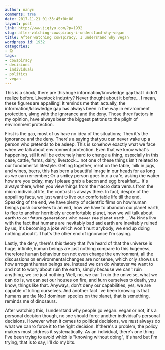 ```yaml
---
author: nanyu
comments: true
date: 2017-11-21 01:33:45+00:00
layout: post
link: http://www.jiqiyu.com/?p=1932
slug: after-watching-cowspiracy-i-understand-why-vegan
title: After watching cowspiracy, I understand why vegan
wordpress_id: 1932
categories:
- 杂
tags:
- cowspiracy
- decisions
- individuals
- politics
- vegan
---
```


This is a shock, there are this huge information/knowledge gap that I didn't realize before. Livestock industry? Never thought about it before… I mean, these figures are appalling! It reminds me that, actually, the information/knowledge gap has always been in the way in environment protection, along with the ignorance and the deny. Those three factors in my opinion, have always been the biggest patrons to the plight of environment protection.

First is the gap, most of us have no idea of the situations; Then it's the ignorance and the deny. There's a saying that you can never wake up a person who pretends to be asleep. This is somehow exactly what we face when we talk about environment protection. Even that we know what's happening, still it will be extremely hard to change a thing, especially in this case, cattle, farms, dairy, livestock… not one of these things isn't related to our fundamental lifestyle. Getting together, meat on the table, milk in jugs, and wines, beers, this has been a beautiful image in our heads for as long as we can remember; Or a smiley person goes into a cafe, asking the waiter how are you today, may I please grab a bacon and egg breakfast… It's always there, when you view things from the macro data versus from the micro individual life, the contrast is always there. In fact, despite of the appalling facts, we just want to live our comfortable life till the end. Speaking of the end, we have plenty of scientific films on how human beings push ourselves to an end, how we have to abandon our planet earth, to flee to another horriblely uncomfortable planet, how we will talk about earth to our future generations who never see planet earth… We kinda live with the fact that humans are inevitably bad and earth are inevitably ruined by us, it's becoming a joke which won't hurt anybody, we end up doing nothing about it. That's the other end of ignorance I'm saying.

Lastly, the deny, there's this theory that I've heard of that the universe is huge, infinite, human beings are just nothing compare to this hugeness, therefore human behaviour can not even change the environment, all the discussions on environmental changes are nonsense, which only shows us how arrogant human beings are. Instead we can do whatever we want to and not to worry about ruin the earth, simply because we can't ruin anything, we are just nothing. Well, no, we can't ruin the universe, what we can do is, we can set our houses on fire, and burn ourselves to death, you know, things like that. Anyways, don't deny our capabilities, yes, we are capable of killing ourselves. And another fact I've been knowing is that humans are the No.1 dominant species on the planet, that is something, reminds me of dinosaurs.

After watching this, I understand why people go vegan. vegan or not, it's a personal decision though, no one should force another individual's personal decisions. However when it comes to political decisions, we must always do what we can to force it to the right decision. If there's a problem, the policy makers must address it systematically. As an individual, there's one thing I've been trying to avoid which is "knowing without doing", it's hard but I'm trying, that is to say, I'll do my bits.
